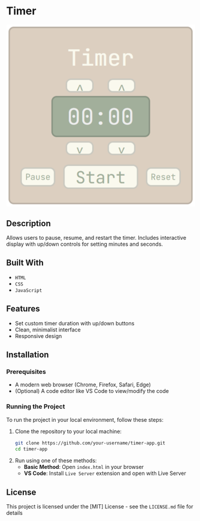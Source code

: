 # Timer
![Timer Preview](./images/timer_preview.png)

## Description
Allows users to pause, resume, and restart the timer. Includes interactive display with up/down controls for setting minutes and seconds.

## Built With
- `HTML`
- `CSS`
- `JavaScript`

## Features
- Set custom timer duration with up/down buttons
- Clean, minimalist interface
- Responsive design

## Installation

### Prerequisites
- A modern web browser (Chrome, Firefox, Safari, Edge)
- (Optional) A code editor like VS Code to view/modify the code

### Running the Project
To run the project in your local environment, follow these steps:
1. Clone the repository to your local machine:
      ```bash
   git clone https://github.com/your-username/timer-app.git
   cd timer-app
2. Run using one of these methods:
   - **Basic Method**: Open `index.html` in your browser
   - **VS Code**: Install `Live Server` extension and open with Live Server

## License
This project is licensed under the [MIT] License - see the `LICENSE.md` file for details

